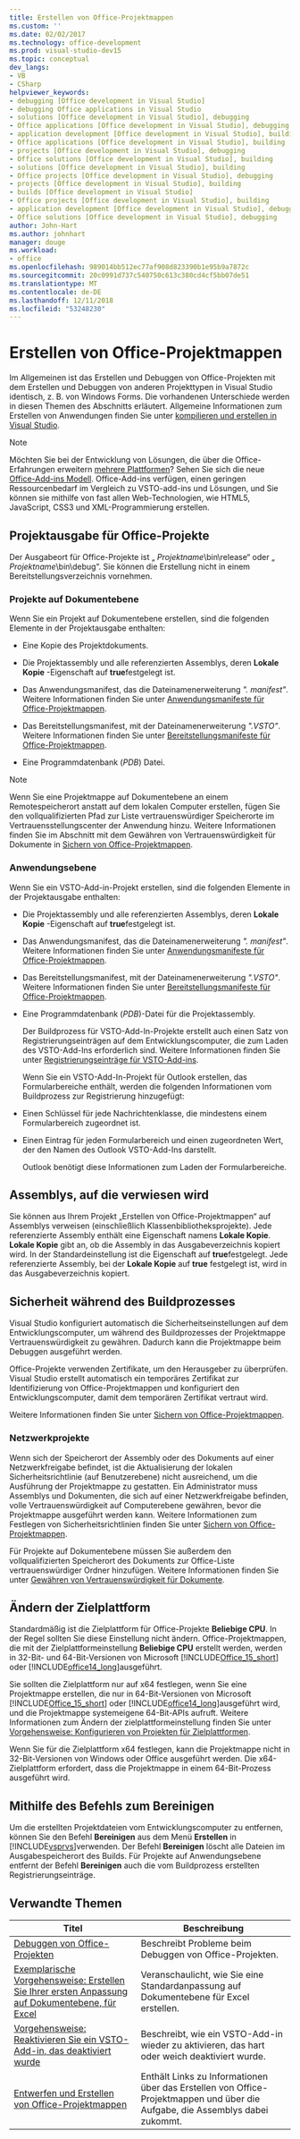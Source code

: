 ```yaml
---
title: Erstellen von Office-Projektmappen
ms.custom: ''
ms.date: 02/02/2017
ms.technology: office-development
ms.prod: visual-studio-dev15
ms.topic: conceptual
dev_langs:
- VB
- CSharp
helpviewer_keywords:
- debugging [Office development in Visual Studio]
- debugging Office applications in Visual Studio
- solutions [Office development in Visual Studio], debugging
- Office applications [Office development in Visual Studio], debugging
- application development [Office development in Visual Studio], building
- Office applications [Office development in Visual Studio], building
- projects [Office development in Visual Studio], debugging
- Office solutions [Office development in Visual Studio], building
- solutions [Office development in Visual Studio], building
- Office projects [Office development in Visual Studio], debugging
- projects [Office development in Visual Studio], building
- builds [Office development in Visual Studio]
- Office projects [Office development in Visual Studio], building
- application development [Office development in Visual Studio], debugging
- Office solutions [Office development in Visual Studio], debugging
author: John-Hart
ms.author: johnhart
manager: douge
ms.workload:
- office
ms.openlocfilehash: 989014bb512ec77af908d823390b1e95b9a7872c
ms.sourcegitcommit: 20c0991d737c540750c613c380cd4cf5bb07de51
ms.translationtype: MT
ms.contentlocale: de-DE
ms.lasthandoff: 12/11/2018
ms.locfileid: "53248230"
---
```

# <a name="build-office-solutions"></a>Erstellen von Office-Projektmappen
  Im Allgemeinen ist das Erstellen und Debuggen von Office-Projekten mit dem Erstellen und Debuggen von anderen Projekttypen in Visual Studio identisch, z. B. von Windows Forms. Die vorhandenen Unterschiede werden in diesen Themen des Abschnitts erläutert. Allgemeine Informationen zum Erstellen von Anwendungen finden Sie unter [kompilieren und erstellen in Visual Studio](/visualstudio/ide/compiling-and-building-in-visual-studio).  
  
> [!NOTE]  
>  Möchten Sie bei der Entwicklung von Lösungen, die über die Office-Erfahrungen erweitern [mehrere Plattformen](https://dev.office.com/add-in-availability)? Sehen Sie sich die neue [Office-Add-ins Modell](https://dev.office.com/docs/add-ins/overview/office-add-ins). Office-Add-ins verfügen, einen geringen Ressourcenbedarf im Vergleich zu VSTO-add-ins und Lösungen, und Sie können sie mithilfe von fast allen Web-Technologien, wie HTML5, JavaScript, CSS3 und XML-Programmierung erstellen.  
  
## <a name="project-output-for-office-projects"></a>Projektausgabe für Office-Projekte  
 Der Ausgabeort für Office-Projekte ist „ *Projektname*\bin\release“ oder „ *Projektname*\bin\debug“. Sie können die Erstellung nicht in einem Bereitstellungsverzeichnis vornehmen.  
  
### <a name="document-level-projects"></a>Projekte auf Dokumentebene  
 Wenn Sie ein Projekt auf Dokumentebene erstellen, sind die folgenden Elemente in der Projektausgabe enthalten:  
  
-   Eine Kopie des Projektdokuments.  
  
-   Die Projektassembly und alle referenzierten Assemblys, deren **Lokale Kopie** -Eigenschaft auf **true**festgelegt ist.  
  
-   Das Anwendungsmanifest, das die Dateinamenerweiterung *". manifest"*. Weitere Informationen finden Sie unter [Anwendungsmanifeste für Office-Projektmappen](../vsto/application-manifests-for-office-solutions.md).  
  
-   Das Bereitstellungsmanifest, mit der Dateinamenerweiterung *".VSTO"*. Weitere Informationen finden Sie unter [Bereitstellungsmanifeste für Office-Projektmappen](../vsto/deployment-manifests-for-office-solutions.md).  
  
-   Eine Programmdatenbank (*PDB*) Datei.  
  
> [!NOTE]  
>  Wenn Sie eine Projektmappe auf Dokumentebene an einem Remotespeicherort anstatt auf dem lokalen Computer erstellen, fügen Sie den vollqualifizierten Pfad zur Liste vertrauenswürdiger Speicherorte im Vertrauensstellungscenter der Anwendung hinzu. Weitere Informationen finden Sie im Abschnitt mit dem Gewähren von Vertrauenswürdigkeit für Dokumente in [Sichern von Office-Projektmappen](../vsto/securing-office-solutions.md).  
  
### <a name="application-level-projects"></a>Anwendungsebene  
 Wenn Sie ein VSTO-Add-in-Projekt erstellen, sind die folgenden Elemente in der Projektausgabe enthalten:  
  
- Die Projektassembly und alle referenzierten Assemblys, deren **Lokale Kopie** -Eigenschaft auf **true**festgelegt ist.  
  
- Das Anwendungsmanifest, das die Dateinamenerweiterung *". manifest"*. Weitere Informationen finden Sie unter [Anwendungsmanifeste für Office-Projektmappen](../vsto/application-manifests-for-office-solutions.md).  
  
- Das Bereitstellungsmanifest, mit der Dateinamenerweiterung *".VSTO"*. Weitere Informationen finden Sie unter [Bereitstellungsmanifeste für Office-Projektmappen](../vsto/deployment-manifests-for-office-solutions.md).  
  
- Eine Programmdatenbank (*PDB*)-Datei für die Projektassembly.  
  
  Der Buildprozess für VSTO-Add-In-Projekte erstellt auch einen Satz von Registrierungseinträgen auf dem Entwicklungscomputer, die zum Laden des VSTO-Add-Ins erforderlich sind. Weitere Informationen finden Sie unter [Registrierungseinträge für VSTO-Add-ins](../vsto/registry-entries-for-vsto-add-ins.md).  
  
  Wenn Sie ein VSTO-Add-In-Projekt für Outlook erstellen, das Formularbereiche enthält, werden die folgenden Informationen vom Buildprozess zur Registrierung hinzugefügt:  
  
- Einen Schlüssel für jede Nachrichtenklasse, die mindestens einem Formularbereich zugeordnet ist.  
  
- Einen Eintrag für jeden Formularbereich und einen zugeordneten Wert, der den Namen des Outlook VSTO-Add-Ins darstellt.  
  
  Outlook benötigt diese Informationen zum Laden der Formularbereiche.  
  
## <a name="referenced-assemblies"></a>Assemblys, auf die verwiesen wird  
 Sie können aus Ihrem Projekt „Erstellen von Office-Projektmappen“ auf Assemblys verweisen (einschließlich Klassenbibliotheksprojekte). Jede referenzierte Assembly enthält eine Eigenschaft namens **Lokale Kopie**. **Lokale Kopie** gibt an, ob die Assembly in das Ausgabeverzeichnis kopiert wird. In der Standardeinstellung ist die Eigenschaft auf **true**festgelegt. Jede referenzierte Assembly, bei der **Lokale Kopie** auf **true** festgelegt ist, wird in das Ausgabeverzeichnis kopiert.  
  
## <a name="security-during-the-build-process"></a>Sicherheit während des Buildprozesses  
 Visual Studio konfiguriert automatisch die Sicherheitseinstellungen auf dem Entwicklungscomputer, um während des Buildprozesses der Projektmappe Vertrauenswürdigkeit zu gewähren. Dadurch kann die Projektmappe beim Debuggen ausgeführt werden.  
  
 Office-Projekte verwenden Zertifikate, um den Herausgeber zu überprüfen. Visual Studio erstellt automatisch ein temporäres Zertifikat zur Identifizierung von Office-Projektmappen und konfiguriert den Entwicklungscomputer, damit dem temporären Zertifikat vertraut wird.  
  
 Weitere Informationen finden Sie unter [Sichern von Office-Projektmappen](../vsto/securing-office-solutions.md).  
  
### <a name="network-projects"></a>Netzwerkprojekte  
 Wenn sich der Speicherort der Assembly oder des Dokuments auf einer Netzwerkfreigabe befindet, ist die Aktualisierung der lokalen Sicherheitsrichtlinie (auf Benutzerebene) nicht ausreichend, um die Ausführung der Projektmappe zu gestatten. Ein Administrator muss Assemblys und Dokumenten, die sich auf einer Netzwerkfreigabe befinden, volle Vertrauenswürdigkeit auf Computerebene gewähren, bevor die Projektmappe ausgeführt werden kann. Weitere Informationen zum Festlegen von Sicherheitsrichtlinien finden Sie unter [Sichern von Office-Projektmappen](../vsto/securing-office-solutions.md).  
  
 Für Projekte auf Dokumentebene müssen Sie außerdem den vollqualifizierten Speicherort des Dokuments zur Office-Liste vertrauenswürdiger Ordner hinzufügen. Weitere Informationen finden Sie unter [Gewähren von Vertrauenswürdigkeit für Dokumente](../vsto/granting-trust-to-documents.md).  
  
## <a name="change-the-platform-target"></a>Ändern der Zielplattform  
 Standardmäßig ist die Zielplattform für Office-Projekte **Beliebige CPU**. In der Regel sollten Sie diese Einstellung nicht ändern. Office-Projektmappen, die mit der Zielplattformeinstellung **Beliebige CPU** erstellt werden, werden in 32-Bit- und 64-Bit-Versionen von Microsoft [!INCLUDE[Office_15_short](../vsto/includes/office-15-short-md.md)] oder [!INCLUDE[office14_long](../vsto/includes/office14-long-md.md)]ausgeführt.  
  
 Sie sollten die Zielplattform nur auf x64 festlegen, wenn Sie eine Projektmappe erstellen, die nur in 64-Bit-Versionen von Microsoft [!INCLUDE[Office_15_short](../vsto/includes/office-15-short-md.md)] oder [!INCLUDE[office14_long](../vsto/includes/office14-long-md.md)]ausgeführt wird, und die Projektmappe systemeigene 64-Bit-APIs aufruft. Weitere Informationen zum Ändern der zielplattformeinstellung finden Sie unter [Vorgehensweise: Konfigurieren von Projekten für Zielplattformen](../ide/how-to-configure-projects-to-target-platforms.md).  
  
 Wenn Sie für die Zielplattform x64 festlegen, kann die Projektmappe nicht in 32-Bit-Versionen von Windows oder Office ausgeführt werden. Die x64-Zielplattform erfordert, dass die Projektmappe in einem 64-Bit-Prozess ausgeführt wird.  
  
## <a name="use-the-clean-command"></a>Mithilfe des Befehls zum Bereinigen  
 Um die erstellten Projektdateien vom Entwicklungscomputer zu entfernen, können Sie den Befehl **Bereinigen** aus dem Menü **Erstellen** in [!INCLUDE[vsprvs](../sharepoint/includes/vsprvs-md.md)]verwenden. Der Befehl **Bereinigen** löscht alle Dateien im Ausgabespeicherort des Builds. Für Projekte auf Anwendungsebene entfernt der Befehl **Bereinigen** auch die vom Buildprozess erstellten Registrierungseinträge.  
  
## <a name="related-topics"></a>Verwandte Themen  
  
|Titel|Beschreibung|  
|-----------|-----------------|  
|[Debuggen von Office-Projekten](../vsto/debugging-office-projects.md)|Beschreibt Probleme beim Debuggen von Office-Projekten.|  
|[Exemplarische Vorgehensweise: Erstellen Sie Ihrer ersten Anpassung auf Dokumentebene, für Excel](../vsto/walkthrough-creating-your-first-document-level-customization-for-excel.md)|Veranschaulicht, wie Sie eine Standardanpassung auf Dokumentebene für Excel erstellen.|  
|[Vorgehensweise: Reaktivieren Sie ein VSTO-Add-in, das deaktiviert wurde](../vsto/how-to-re-enable-a-vsto-add-in-that-has-been-disabled.md)|Beschreibt, wie ein VSTO-Add-in wieder zu aktivieren, das hart oder weich deaktiviert wurde.|  
|[Entwerfen und Erstellen von Office-Projektmappen](../vsto/designing-and-creating-office-solutions.md)|Enthält Links zu Informationen über das Erstellen von Office-Projektmappen und über die Aufgabe, die Assemblys dabei zukommt.|  
  
  